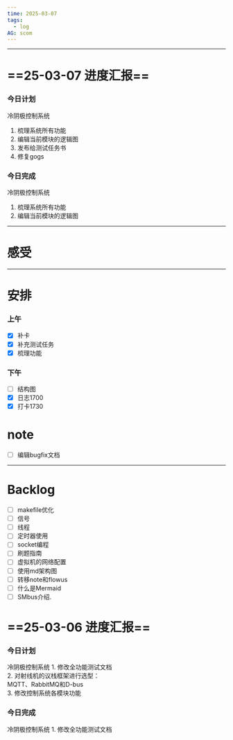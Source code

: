 ```yaml
---
time: 2025-03-07
tags:
  - log
AG: scom
---
```

---
# ==25-03-07 进度汇报==
### 今日计划
冷阴极控制系统
1. 梳理系统所有功能
2. 编辑当前模块的逻辑图
3. 发布给测试任务书
4. 修复gogs
### 今日完成
冷阴极控制系统
1. 梳理系统所有功能
2. 编辑当前模块的逻辑图

--- 
# 感受


--- 
# 安排

### 上午
- [x] 补卡
- [x] 补充测试任务
- [x] 梳理功能

### 下午
- [ ] 结构图
- [x] 日志1700
- [x] 打卡1730
# note
- [ ] 编辑bugfix文档

--- 
# Backlog
- [ ] makefile优化
- [ ] 信号
- [ ] 线程
- [ ] 定时器使用
- [ ] socket编程
- [ ] 刷题指南
- [ ] 虚拟机的网络配置
- [ ] 使用md架构图
- [ ] 转移note和flowus
- [ ] 什么是Mermaid
- [ ] SMbus介绍.

# ==25-03-06 进度汇报==
### 今日计划
冷阴极控制系统
1. 修改全功能测试文档  
2. 对射线机的议栈框架进行选型：   
MQTT、RabbitMQ和D-bus  
3. 修改控制系统各模块功能
### 今日完成
冷阴极控制系统
1. 修改全功能测试文档  